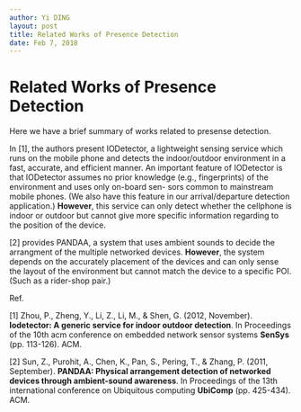 ```yaml
---
author: Yi DING
layout: post
title: Related Works of Presence Detection
date: Feb 7, 2018
---
```

# Related Works of Presence Detection


Here we have a brief summary of works related to presense detection.

In [1], the authors present IODetector, a lightweight sensing service which runs on the mobile phone and detects the indoor/outdoor environment in a fast, accurate, and efficient manner. An important feature of IODetector is that IODetector assumes no prior knowledge (e.g., fingerprints) of the environment and uses only on-board sen- sors common to mainstream mobile phones. (We also have this feature in our arrival/departure detection application.) **However**, this service can only detect whether the cellphone is indoor or outdoor but cannot give more specific information regarding to the position of the device.

[2] provides PANDAA, a system that uses ambient sounds to decide the arrangment of the multiple networked devices. **However**, the system depends  on the accurately placement of the devices and can only sense the layout of the environment but cannot match the device to a specific POI. (Such as a rider-shop pair.)

Ref.

[1] Zhou, P., Zheng, Y., Li, Z., Li, M., & Shen, G. (2012, November). **Iodetector: A generic service for indoor outdoor detection**. In Proceedings of the 10th acm conference on embedded network sensor systems **SenSys** (pp. 113-126). ACM.

[2] Sun, Z., Purohit, A., Chen, K., Pan, S., Pering, T., & Zhang, P. (2011, September). **PANDAA: Physical arrangement detection of networked devices through ambient-sound awareness**. In Proceedings of the 13th international conference on Ubiquitous computing **UbiComp** (pp. 425-434). ACM.